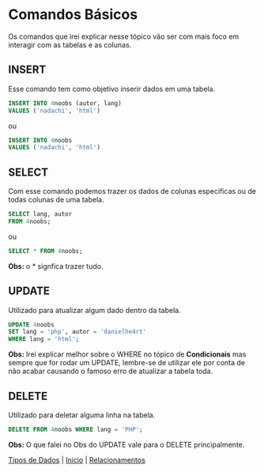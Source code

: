 # **Comandos Básicos**

Os comandos que irei explicar nesse tópico vão ser com mais foco em interagir com as tabelas e as colunas.

## **INSERT**

Esse comando tem como objetivo inserir dados em uma tabela.

``` SQL
INSERT INTO 4noobs (autor, lang)
VALUES ('nadachi', 'html')
```

ou

``` SQL
INSERT INTO 4noobs 
VALUES ('nadachi', 'html')
```

## **SELECT**

Com esse comando podemos trazer os dados de colunas especificas ou de todas colunas de uma tabela.

``` SQL
SELECT lang, autor
FROM 4noobs;
```

ou

``` SQL
SELECT * FROM 4noobs;
```

**Obs:** o * signfica trazer tudo.

## **UPDATE**

Utilizado para atualizar algum dado dentro da tabela.

``` SQL
UPDATE 4noobs
SET lang = 'php', autor = 'danielhe4rt'
WHERE lang = 'html';
```

**Obs:** Irei explicar melhor sobre o WHERE no tópico de **Condicionais** mas sempre que for rodar um UPDATE, lembre-se de utilizar ele por conta de não acabar causando o famoso erro de atualizar a tabela toda.

## **DELETE**

Utilizado para deletar alguma linha na tabela.

``` SQL
DELETE FROM 4noobs WHERE lang = 'PHP';
```

**Obs:** O que falei no Obs do UPDATE vale para o DELETE principalmente.

[Tipos de Dados](./Tipos.md) | [Inicio](../../README.md) | [Relacionamentos](./Relacionamentos.md)